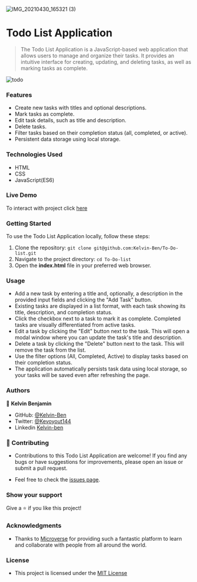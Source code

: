 ![IMG_20210430_165321 (3)](https://github.com/Kelvin-Ben/To-Do-list/assets/85459676/06b18cac-e1db-4545-bb1b-f7b39a76ad52)

# Todo List Application
> The Todo List Application is a JavaScript-based web application that allows users to manage and organize their tasks. It provides an intuitive interface for creating, updating, and deleting tasks, as well as marking tasks as complete.


![todo](https://github.com/Kelvin-Ben/To-Do-list/assets/85459676/a9eb8d39-dcfd-4b38-8c73-b8619dee5a60)


### Features
- Create new tasks with titles and optional descriptions.
- Mark tasks as complete.
- Edit task details, such as title and description.
- Delete tasks.
- Filter tasks based on their completion status (all, completed, or active).
- Persistent data storage using local storage.

### Technologies Used
- HTML
- CSS
- JavaScript(ES6)

### Live Demo 

To interact with project click [here](https://sprightly-cocada-c4b6ff.netlify.app/)


### Getting Started
To use the Todo List Application locally, follow these steps:
1. Clone the repository: ```git clone git@github.com:Kelvin-Ben/To-Do-list.git```
2. Navigate to the project directory: ```cd To-Do-list```
3. Open the **index.html** file in your preferred web browser.

### Usage
- Add a new task by entering a title and, optionally, a description in the provided input fields and clicking the "Add Task" button.
- Existing tasks are displayed in a list format, with each task showing its title, description, and completion status.
- Click the checkbox next to a task to mark it as complete. Completed tasks are visually differentiated from active tasks.
- Edit a task by clicking the "Edit" button next to the task. This will open a modal window where you can update the task's title and description.
- Delete a task by clicking the "Delete" button next to the task. This will remove the task from the list.
- Use the filter options (All, Completed, Active) to display tasks based on their completion status.
- The application automatically persists task data using local storage, so your tasks will be saved even after refreshing the page.
### Authors

👤 **Kelvin Benjamin**

- GitHub: [@Kelvin-Ben](https://github.com/Kelvin-Ben)
- Twitter: [@Kevoyout144](https://twitter.com/kevoyout144)
- Linkedin [Kelvin-ben](https://www.linkedin.com/in/kelvin-ben-323043173/)


### 🤝 Contributing

- Contributions to this Todo List Application are welcome! If you find any bugs or have suggestions for improvements, please open an issue or submit a pull request.

- Feel free to check the [issues page](../../issues/).

### Show your support

Give a ⭐️ if you like this project!

### Acknowledgments
- Thanks to [Microverse](https://www.microverse.org/) for providing such a fantastic platform to learn and collaborate with people from all around the world.

### License
- This project is licensed under the [MIT License](https://mit-license.org/)
